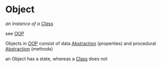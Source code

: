 # Object

*an instance of a [Class](Class%203aedc1851eae4424a13e2d136cafd292.md)*

see [OOP](OOP%203b370166e4e94cf1aa2c476d34030954.md)

Objects in [OOP](OOP%203b370166e4e94cf1aa2c476d34030954.md) consist of data [Abstraction](Abstraction%204fe3118e5c7e4b09bf4a014f7857f5e8.md) (properties) and procedural [Abstraction](Abstraction%204fe3118e5c7e4b09bf4a014f7857f5e8.md) (methods)

an Object has a state, whereas a [Class](Class%203aedc1851eae4424a13e2d136cafd292.md) does not